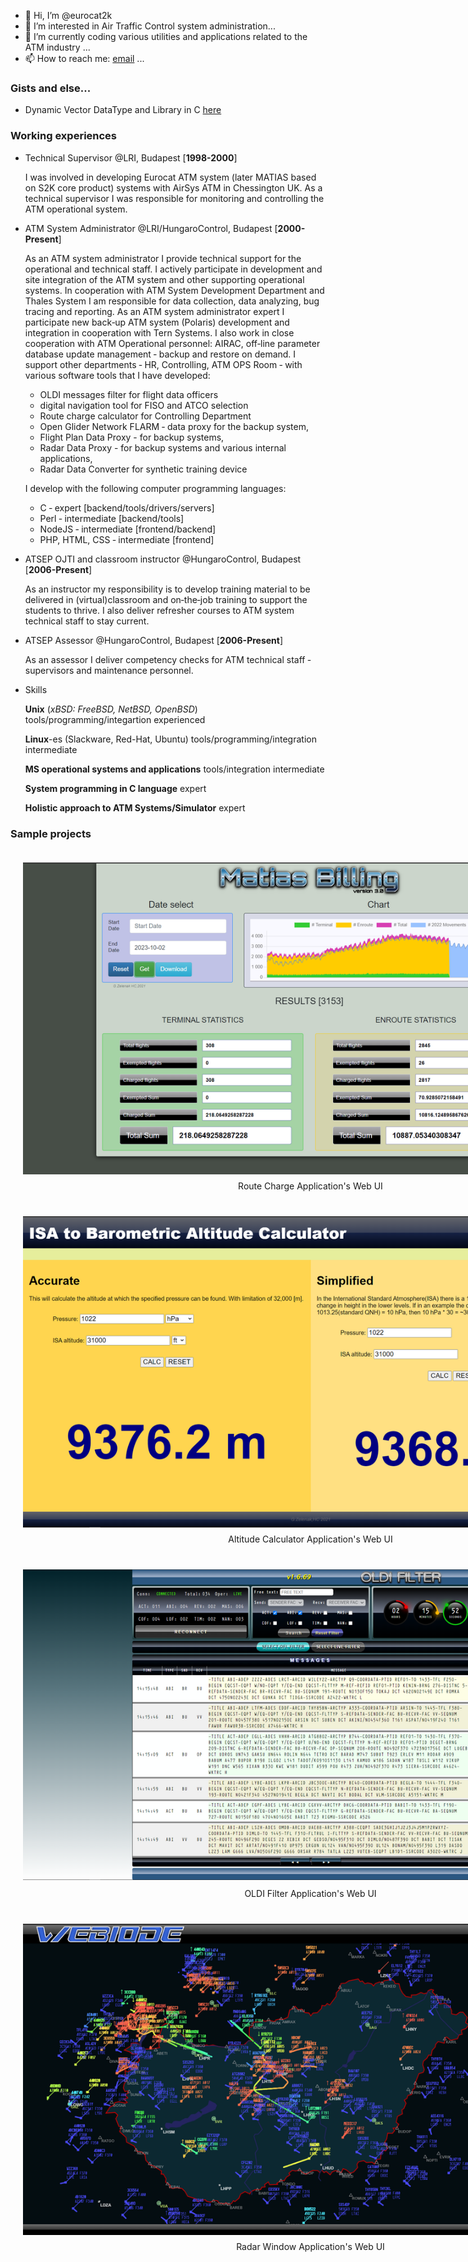 - 👋 Hi, I’m @eurocat2k
- 👀 I’m interested in Air Traffic Control system administration...
- 🌱 I’m currently coding various utilities and applications related to the ATM industry ...
- 📫 How to reach me: [email](mailto:gabor.zelenak@hungarocontrol.hu) ...

### Gists and else...
- Dynamic Vector DataType and Library in C [here](https://gist.github.com/eurocat2k/66f58fc608f170c98c2f09224e0d0f01)

### Working experiences
- Technical Supervisor @LRI, Budapest [**1998-2000**]

  I was involved in developing Eurocat ATM system (later MATIAS based on S2K core product) systems with
  AirSys ATM in Chessington UK. As a technical supervisor I was responsible for monitoring and controlling the ATM operational system.
  
- ATM System Administrator @LRI/HungaroControl, Budapest [**2000-Present**]

  As an ATM system administrator I provide technical support for the operational and technical staff. I actively
  participate in development and site integration of the ATM system and other supporting operational systems.
  In cooperation with ATM System Development Department and Thales System I am responsible for data
  collection, data analyzing, bug tracing and reporting. As an ATM system administrator expert I participate new
  back‑up ATM system (Polaris) development and integration in cooperation with Tern Systems.
  I also work in close cooperation with ATM Operational personnel: AIRAC, off‑line parameter database update
  management ‑ backup and restore on demand.
  I support other departments ‑ HR, Controlling, ATM OPS Room ‑ with various software tools that I have
  developed:
    - OLDI messages filter for flight data officers 
    - digital navigation tool for FISO and ATCO selection
    - Route charge calculator for Controlling Department
    - Open Glider Network FLARM ‑ data proxy for the backup system,
    - Flight Plan Data Proxy - for backup systems,
    - Radar Data Proxy - for backup systems and various internal applications,
    - Radar Data Converter for synthetic training device
  
  I develop with the following computer programming languages:
    - C ‑ expert [backend/tools/drivers/servers]
    - Perl ‑ intermediate [backend/tools]
    - NodeJS ‑ intermediate [frontend/backend]
    - PHP, HTML, CSS ‑ intermediate [frontend]

- ATSEP OJTI and classroom instructor @HungaroControl, Budapest [**2006-Present**]

  As an instructor my responsibility is to develop training material to be delivered in (virtual)classroom and
  on‑the‑job training to support the students to thrive. I also deliver refresher courses to ATM system technical 
  staff to stay current.
  
- ATSEP Assessor @HungaroControl, Budapest [**2006-Present**]

  As an assessor I deliver competency checks for ATM technical staff ‑ supervisors and maintenance personnel.
  
- Skills
  
  **Unix** (*xBSD: FreeBSD, NetBSD, OpenBSD*) tools/programming/integartion experienced
  
  **Linux**-es (Slackware, Red-Hat, Ubuntu) tools/programming/integration intermediate
  
  **MS operational systems and applications** tools/integration intermediate
  
  **System programming in C language** expert
  
  **Holistic approach to ATM Systems/Simulator** expert

### Sample projects

<div style="display:flex;flex-wrap:wrap; align-items:center;justify-content:center;width:100vw;">
  <div style="padding: 20px;display:flex;flex-direction:column;">
    <img style="margin-bottom: 10px;" src="assets/img/billinv30.png" alt="Route Charge Application" style="width:50%;"/>
    <div style="width:100%;text-align:center;">Route Charge Application's Web UI</div>
  </div>
  <div style="padding: 20px;display:flex;flex-direction:column;">
    <img style="margin-bottom: 10px;" src="assets/img/isabaro.PNG" alt="Altitude Calculator Application" style="width:50%;"/>
    <div style="width:100%;text-align:center;">Altitude Calculator Application's Web UI</div>
  </div>
  <div style="padding: 20px" align="center">
    <img style="margin-bottom: 10px;" src="assets/img/oldifilter.PNG" alt="OLDI Filter Application" style="width:50%;"/>
    <div style="width:100%;text-align:center;">OLDI Filter Application's Web UI</div>
  </div>
  <div style="padding: 20px;display:flex;flex-direction:column;">
    <img style="margin-bottom: 10px;" src="assets/img/webiode.PNG" alt="Radar Window Application" style="width:50%;"/>
    <div style="width:100%;text-align:center;">Radar Window Application's Web UI</div>
  </div>
</div>

